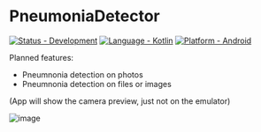 # PneumoniaDetector
[![Status - Development](https://img.shields.io/badge/Status-InProgress-ff1111)]()
[![Language - Kotlin](https://img.shields.io/badge/Language-Kotlin-2ea44f?logo=Kotlin)](https://)
[![Platform - Android](https://img.shields.io/badge/Platform-Android-2ea44f?logo=Android)](https://)

Planned features:
- Pneumnonia detection on photos
- Pneumnonia detection on files or images


(App will show the camera preview, just not on the emulator)

![image](https://github.com/user-attachments/assets/ba9a3c5d-0aad-4295-ab60-5cc5b1fd92fb)
